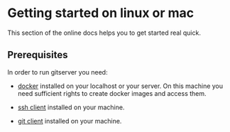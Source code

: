 # Getting started on linux or mac
This section of the online docs helps you to get started real quick. 

## Prerequisites
In order to run gitserver you need:

-   [docker](https://docs.docker.com/linux/) installed on your localhost or your server. On this machine you need sufficient rights to create docker images and access them.

-   [ssh client](http://www.openssh.com/) installed on your machine. 

-   [git client](https://git-scm.com/) installed on your machine. 
